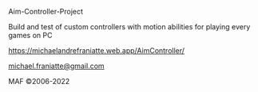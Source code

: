 
Aim-Controller-Project

Build and test of custom controllers with motion abilities for playing every games on PC

https://michaelandrefraniatte.web.app/AimController/

michael.franiatte@gmail.com

MAF ©2006-2022
